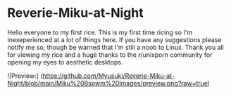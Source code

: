 # Reverie-Miku-at-Night
Hello everyone to my first rice. This is my first time ricing so I'm inexeperienced at a lot of things here. If you have any suggestions please notify me so, though be warned that I'm still a noob to Linux. Thank you all for viewing my rice and a huge thanks to the r/unixporn community for opening my eyes to aesthetic desktops. 

![Preview:] (https://github.com/Myusuki/Reverie-Miku-at-Night/blob/main/Miku%20Bspwm%20Images/preview.png?raw=true)
